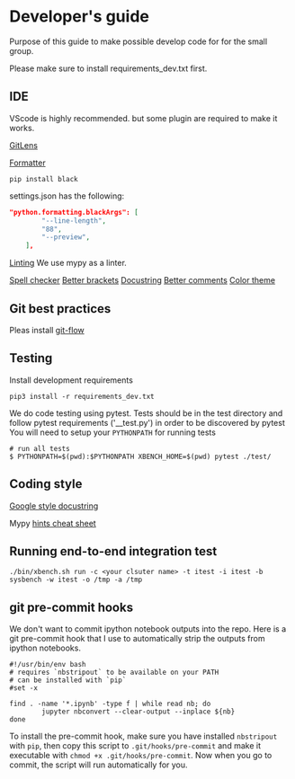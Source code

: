 # Developer's guide

Purpose of this guide to make possible develop code for for the small group.

Please make sure to install requirements_dev.txt first.

## IDE

VScode is highly recommended. but some plugin are required to make it works.

[GitLens](https://marketplace.visualstudio.com/items?itemName=eamodio.gitlens)

[Formatter](https://dev.to/adamlombard/how-to-use-the-black-python-code-formatter-in-vscode-3lo0)

```shell
pip install black
```


settings.json has the following:

```json
"python.formatting.blackArgs": [
        "--line-length",
        "88",
        "--preview",
    ],

```


[Linting](https://code.visualstudio.com/docs/python/linting)
We use mypy as a linter.

[Spell checker](https://marketplace.visualstudio.com/items?itemName=streetsidesoftware.code-spell-checker)
[Better brackets](https://marketplace.visualstudio.com/items?itemName=CoenraadS.bracket-pair-colorizer-2)
[Docustring](https://marketplace.visualstudio.com/items?itemName=njpwerner.autodocstring)
[Better comments](https://marketplace.visualstudio.com/items?itemName=aaron-bond.better-comments)
[Color theme](https://marketplace.visualstudio.com/items?itemName=barrsan.reui)

## Git best practices

Pleas install [git-flow](https://www.atlassian.com/git/tutorials/comparing-workflows/gitflow-workflow)

## Testing

Install development requirements

```shell
pip3 install -r requirements_dev.txt
```

We do code testing using pytest. Tests should be in the test directory and follow pytest requirements ('__test.py') in order to be discovered by pytest
You will need to setup your `PYTHONPATH` for running tests

```shell
# run all tests
$ PYTHONPATH=$(pwd):$PYTHONPATH XBENCH_HOME=$(pwd) pytest ./test/
```

## Coding style

[Google style docustring](
https://sphinxcontrib-napoleon.readthedocs.io/en/latest/example_google.html)

Mypy [hints cheat sheet](https://mypy.readthedocs.io/en/stable/cheat_sheet_py3.html)

## Running end-to-end integration test

```shell
./bin/xbench.sh run -c <your clsuter name> -t itest -i itest -b sysbench -w itest -o /tmp -a /tmp
```

## git pre-commit hooks

We don't want to commit ipython notebook outputs into the repo.  Here is a git pre-commit
hook that I use to automatically strip the outputs from ipython notebooks.

```shell
#!/usr/bin/env bash
# requires `nbstripout` to be available on your PATH
# can be installed with `pip`
#set -x

find . -name '*.ipynb' -type f | while read nb; do
        jupyter nbconvert --clear-output --inplace ${nb}
done
```

To install the pre-commit hook, make sure you have installed `nbstripout` with `pip`,
then copy this script to `.git/hooks/pre-commit` and make it executable with
`chmod +x .git/hooks/pre-commit`.  Now when you go to commit, the script will run
automatically for you.
